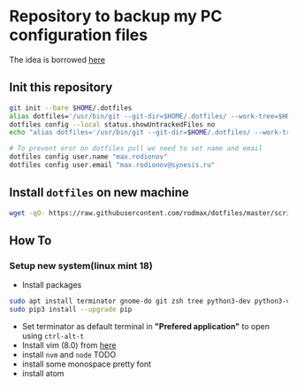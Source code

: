 # Repository to backup my PC configuration files
The idea is borrowed [here](https://developer.atlassian.com/blog/2016/02/best-way-to-store-dotfiles-git-bare-repo/)

## Init this repository
```bash
git init --bare $HOME/.dotfiles
alias dotfiles='/usr/bin/git --git-dir=$HOME/.dotfiles/ --work-tree=$HOME'
dotfiles config --local status.showUntrackedFiles no
echo "alias dotfiles='/usr/bin/git --git-dir=$HOME/.dotfiles/ --work-tree=$HOME'" >> $HOME/.zshrc

# To prevent eror on dotfiles pull we need to set name and email
dotfiles config user.name "max.rodionov"
dotfiles config user.email "max.rodionov@synesis.ru"
```

## Install `dotfiles` on new machine
```bash
wget -qO- https://raw.githubusercontent.com/rodmax/dotfiles/master/scripts/dotfiles-install.sh | bash
```

## How To
### Setup new system(linux mint 18)
- Install packages
```bash
sudo apt install terminator gnome-do git zsh tree python3-dev python3-venv python3-pip
sudo pip3 install --upgrade pip
```
- Set terminator as default terminal in **"Prefered application"** to open using `ctrl-alt-t` 
- Install vim (8.0) from [here](https://itsfoss.com/vim-8-release-install/)
- install  `nvm` and `node`
TODO
- install some monospace pretty font
- install atom
